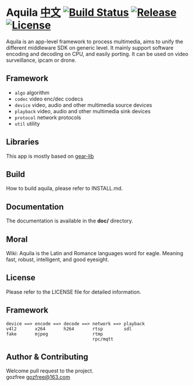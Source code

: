 Aquila [中文](README.cn.md)
[![Build Status](https://travis-ci.org/gozfree/aquila.svg?branch=master)](https://travis-ci.org/gozfree/aquila) [![Release](https://img.shields.io/github/release/gozfree/aquila.svg)](https://github.com/gozfree/aquila/releases) [![License](https://img.shields.io/github/license/gozfree/aquila.svg)](https://github.com/gozfree/aquila/blob/master/LICENSE.MIT)
====

Aquila is an app-level framework to process multimedia, aims to unify the
different middleware SDK on generic level. It mainly support software encoding
and decoding on CPU, and easily porting. It can be used on video surveillance,
ipcam or drone.

## Framework
* `algo`     algorithm
* `codec`    video enc/dec codecs
* `device`   video, audio and other multimedia source devices
* `playback` video, audio and other multimedia sink devices
* `protocol` network protocols
* `util`     utility

## Libraries
This app is mostly based on [gear-lib](https://github.com/gozfree/gear-lib)

## Build
How to build aquila, please refer to INSTALL.md.

## Documentation
The documentation is available in the **doc/** directory.

## Moral
Wiki: Aquila is the Latin and Romance languages word for eagle.
Meaning fast, robust, intelligent, and good eyesight.

## License
Please refer to the LICENSE file for detailed information.

## Framework

```
device ==> encode ==> decode ==> network ==> playback
v4l2       x264       h264       rtsp        sdl
fake       mjpeg                 rtmp
                                 rpc/mqtt
```


## Author & Contributing
Welcome pull request to the project.  
gozfree <gozfree@163.com>
